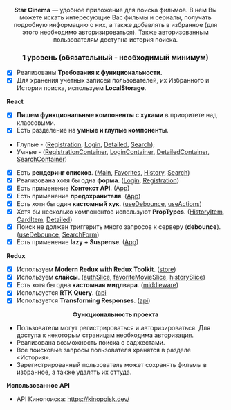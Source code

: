 <div align="center">

**Star Cinema** — удобное приложение для поиска фильмов. В нем Вы можете искать интересующие Вас фильмы и сериалы, получать подробную информацию о них, а также добавлять в избранное (для этого необходимо авторизироваться). Также авторизованным пользователям доступна история поиска.

### **1 уровень (обязательный - необходимый минимум)**

</div>

- [x] Реализованы **Требования к функциональности.**
- [x] Для хранения учетных записей пользователей, их Избранного и Истории поиска, используем **LocalStorage**.

**React**

- [x] **Пишем функциональные компоненты c хуками** в приоритете над классовыми.
- [x] Есть разделение на **умные и глупые компоненты**. 
- Глупые - ([Registration](), [Login](), [Detailed](), [Search]());
- Умные - ([RegistrationContainer](), [LoginContainer](), [DetailedContainer](), [SearchContainer]())
- [x] Есть **рендеринг списков**. ([Main](), [Favorites](), [History](), [Search]())
- [x] Реализована хотя бы одна **форма**. ([Login](), [Registration]())
- [x] Есть применение **Контекст API**.  ([App]())
- [x] Есть применение **предохранителя**. ([App]())
- [x] Есть хотя бы один **кастомный хук**. ([useDebounce](), [useActions]())
- [x] Хотя бы несколько компонентов используют **PropTypes**. ([HistoryItem](), [CardItem](), [Detailed]())
- [x] Поиск не должен триггерить много запросов к серверу (**debounce**). ([useDebounce](), [SearchForm]())
- [x] Есть применение **lazy + Suspense**. ([App]())

**Redux**

- [x] Используем **Modern Redux with Redux Toolkit**. ([store]())
- [x] Используем **слайсы**. ([authSlice](), [favoriteMovieSlice](), [historySlice]())
- [x] Есть хотя бы одна **кастомная мидлвара**. ([middleware]())
- [x] Используется **RTK Query**. ([api]()
- [x] Используется **Transforming Responses**. ([api]())

<div align="center">



**Функциональность проекта**

</div>

- Пользователи могут регистрироваться и авторизироваться. Для доступа к некоторым страницам необходима авторизация.
- Реализована возможность поиска с саджестами. 
- Все поисковые запросы пользователя хранятся в разделе «История».
- Зарегистрированный пользователь может сохранять фильмы в избранное, а также удалять их оттуда.

**Использованное API** 
- API Кинопоиска: https://kinopoisk.dev/ 
